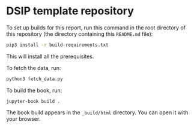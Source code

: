 # DSIP template repository

To set up builds for this report, run this command in the root directory of this repository (the directory containing this `README.md` file):

```bash
pip3 install -r build-requirements.txt
```

This will install all the prerequisites.

To fetch the data, run:

```bash
python3 fetch_data.py
```

To build the book, run:

```
jupyter-book build .
```

The book build appears in the `_build/html` directory.  You can open it with your browser.
